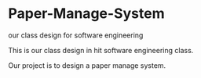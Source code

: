 # Paper-Manage-System
our class design for software engineering

This is our class design in hit software engineering class.

Our project is to design a paper manage system.

